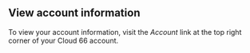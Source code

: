 <!-- usedin: [ _general/account] - post: -->

## View account information
To view your account information, visit the _Account_ link at the top right corner of your Cloud 66 account.

